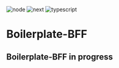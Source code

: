 ![node](https://img.shields.io/badge/node->= 14.0.0-green?style=for-the-badge)
![next](https://img.shields.io/badge/next->= 12.2.5-green?style=for-the-badge)
![typescript](https://img.shields.io/badge/TS->= 4.7.2-green?style=for-the-badge)

# Boilerplate-BFF

## Boilerplate-BFF in progress

